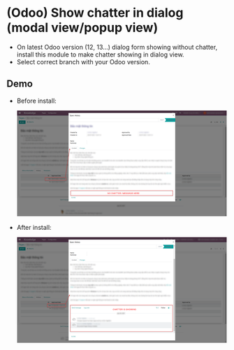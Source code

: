 # (Odoo) Show chatter in dialog (modal view/popup view)

* On latest Odoo version (12, 13...) dialog form showing without chatter, install this module to make chatter showing in dialog view. 
* Select correct branch with your Odoo version.

## Demo

* Before install:

  ![](static/src/images/before.png)
  
* After install:

  ![](static/src/images/after.png)